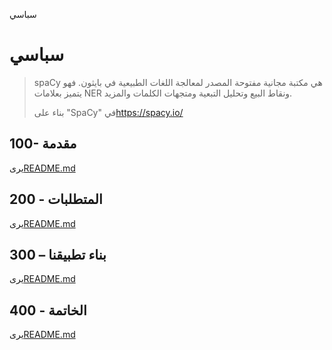 سباسي

# سباسي

> spaCy هي مكتبة مجانية مفتوحة المصدر لمعالجة اللغات الطبيعية في بايثون. فهو يتميز بعلامات NER ونقاط البيع وتحليل التبعية ومتجهات الكلمات والمزيد.
>
> بناء على "SpaCy" في<https://spacy.io/>

## 100- مقدمة

يرى[README.md](./100/README.md)

## 200 - المتطلبات

يرى[README.md](./200/README.md)

## 300 – بناء تطبيقنا

يرى[README.md](./300/README.md)

## 400 - الخاتمة

يرى[README.md](./400/README.md)
